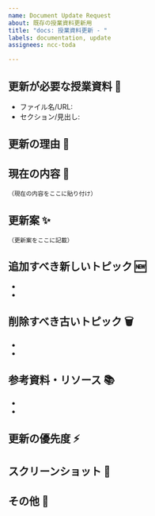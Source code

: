 ```yaml
---
name: Document Update Request
about: 既存の授業資料更新用
title: "docs: 授業資料更新 - "
labels: documentation, update
assignees: ncc-toda

---
```


## 更新が必要な授業資料 📄

<!-- 更新が必要な授業資料のファイル名/URLを記載してください -->

- ファイル名/URL: 
- セクション/見出し: 

## 更新の理由 🔄

<!-- なぜこの授業資料の更新が必要なのか理由を説明してください -->

## 現在の内容 📝

<!-- 現在の内容で更新が必要な部分を引用してください -->

```
（現在の内容をここに貼り付け）
```

## 更新案 ✨

<!-- 更新案を具体的に記載してください -->

```
（更新案をここに記載）
```

## 追加すべき新しいトピック 🆕

<!-- 追加すべき新しいトピックがあれば記載してください -->

- 
- 

## 削除すべき古いトピック 🗑️

<!-- 削除すべき古いトピックがあれば記載してください -->

- 
- 

## 参考資料・リソース 📚

<!-- 更新の参考になる資料やリソースがあれば記載してください -->

- 
- 

## 更新の優先度 ⚡

<!-- 更新の優先度を選択してください（高/中/低） -->

## スクリーンショット 📸

<!-- 必要に応じてスクリーンショットを添付してください -->

## その他 📌

<!-- その他、補足情報があれば記載してください --> 
